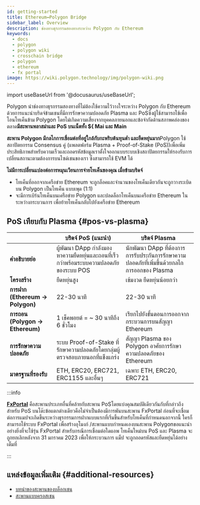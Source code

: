 ```yaml
---
id: getting-started
title: Ethereum↔Polygon Bridge
sidebar_label: Overview
description: ช่องทางธุรกรรมสองทางระหว่าง Polygon กับ Ethereum
keywords:
  - docs
  - polygon
  - polygon wiki
  - crosschain bridge
  - polygon
  - ethereum
  - fx portal
image: https://wiki.polygon.technology/img/polygon-wiki.png
---
```


import useBaseUrl from '@docusaurus/useBaseUrl';

Polygon นำช่องทางธุรกรรมสองทางที่ไม่ต้องใช้ความไว้วางใจระหว่าง Polygon กับ Ethereum ด้วยการแนะนำบริดจ์ข้ามเชนที่มีการรักษาความปลอดภัย Plasma และ PoSซึ่งผู้ใช้สามารถใช้เพื่อโอนโทเค็นข้าม Polygon โดยไม่เกิดความเสี่ยงจากบุคคลภายนอกและข้อจำกัดด้านสภาพคล่องของตลาด**มีสะพานพลาสม่าและ PoS บนเน็ตทั้ง ${ Mai และ Main**

**สะพาน Polygon มีกลไกการเชื่อมต่อที่อยู่ใกล้กับกะพริบต้นทุนต่ำ และยืดหยุ่นมาก**Polygon ใช้สถาปัตยกรรม Consensus คู่ (แพลตฟอร์ม Plasma + Proof-of-Stake (PoS))เพื่อเพิ่มประสิทธิภาพสำหรับความเร็วและถอดรหัสข้อมูลเราตั้งใจออกแบบระบบเชิงสถาปัตยกรรมให้รองรับการเปลี่ยนสถานะตามต้องการบนไซด์เชนของเรา ซึ่งสามารถใช้ EVM ได้

**ไม่มีการเปลี่ยนแปลงต่อการหมุนเวียนการจ่ายโทเค็นของคุณ เมื่อข้ามบริดจ์**

- โทเค็นที่ออกจากเครือข่าย Ethereum จะถูกล็อคและจำนวนของโทเค็นเดียวกันจะถูกวางระเบิดบน Polygon เป็นโทเค็น แบบเพุด (1:1)
- จะมีการเบิร์นโทเค็นบนเครือข่าย Polygon และปลดล็อกโทเค็นบนเครือข่าย Ethereum ในระหว่างกระบวนการ เพื่อย้ายโทเค็นกลับไปยังเครือข่าย Ethereum

## PoS เทียบกับ Plasma {#pos-vs-plasma}

|                                      | บริดจ์ PoS (แนะนำ) | บริดจ์ Plasma |
| ------------------------------------ | ---------------------------------------------------------------------------------------- | ----------------------------------------------------------------------------------------- |
| **คำอธิบายย่อ** | ผู้พัฒนา DApp กำลังมองหาความยืดหยุ่นและถอนที่เร็วกว่าพร้อมระบบความปลอดภัยของระบบ POS | นักพัฒนา DApp ที่ต้องการการรับประกันการรักษาความปลอดภัยที่เพิ่มขึ้นด้วยกลไกการออกของ Plasma |
| **โครงสร้าง** | ยืดหยุ่นสูง | เข้มงวด ยืดหยุ่นน้อยกว่า |
| **การฝาก (Ethereum → Polygon)** | 22-30 นาที | 22-30 นาที |
| **การถอน (Polygon → Ethereum)** | 1 เช็คพอยต์ = ~ 30 นาทีถึง 6 ชั่วโมง | เรียกไปยังขั้นตอนการออกจากกระบวนการบนสัญญา Ethereum |
| **การรักษาความปลอดภัย** | ระบบ Proof\-of\-Stake ที่รักษาความปลอดภัยโดยกลุ่มผู้ตรวจสอบภายนอกที่แข็งแกร่ง | สัญญา Plasma ของ Polygon อาศัยการรักษาความปลอดภัยของ Ethereum |
| **มาตรฐานที่รองรับ** | ETH, ERC20, ERC721, ERC1155 และอื่นๆ | เฉพาะ ETH, ERC20, ERC721 |

:::info

[**FxPortal**](/develop/l1-l2-communication/fx-portal.md) คือสะพานประเภทอื่นที่คล้ายกับสะพาน PoSโดยแบ่งคุณสมบัติเดียวกันกับที่กล่าวถึงสำหรับ PoS บนโต๊ะข้อแตกต่างเดียวคือไม่จำเป็นต้องมีการพันบนสะพาน FxPortal ก่อนที่จะเชื่อมต่อการแมปจะเกิดขึ้นระหว่างธุรกรรมการฝากแบบแรกที่เริ่มขึ้นสำหรับโทเค็นที่กำหนดนอกจากนี้ ใครก็สามารถใช้ระบบ FxPortal เพื่อสร้างอุโมงก์ /สะพานแบบกำหนดเองบนสะพาน Polygonขอแนะนำอย่างยิ่งที่จะใช้รุ่น FxPortal สำหรับกรณีการเชื่อมต่อใดแอพ โทเค็นใหม่บน PoS และ Plasma จะถูกยกเลิกหลังจาก 31 มกราคม 2023 เพื่อให้กระบวนการ แม็ป จะถูกถอดรหัสและยืดหยุ่นได้อย่างเต็มที่

:::

## แหล่งข้อมูลเพิ่มเติม {#additional-resources}

- [บทนำของสะพานของบล็อกเชน](https://ethereum.org/en/bridges/)
- [สะพานแบบครอสเชน](https://www.alchemy.com/overviews/cross-chain-bridges)
